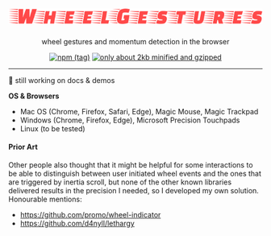 # ![wheel gestures](./WheelGestures.svg)

<p align="center">
wheel gestures and momentum detection in the browser
</p>

<p align="center">
  <a href="https://www.npmjs.com/package/wheel-gestures" rel="nofollow"><img src="https://camo.githubusercontent.com/da238eaad5556c489501f93369cd209a2e7e4351/68747470733a2f2f696d672e736869656c64732e696f2f6e706d2f762f776865656c2d67657374757265732f6c61746573742e737667" alt="npm (tag)" data-canonical-src="https://img.shields.io/npm/v/wheel-gestures/latest.svg" style="max-width:100%;"></a>
  <a href="https://bundlephobia.com/result?p=wheel-gestures@2.1.1" rel="nofollow"><img src="https://camo.githubusercontent.com/7d96deb09bd6d0a2f58a54d94eeaf2dcf0891b42/68747470733a2f2f62616467656e2e6e65742f62756e646c6570686f6269612f6d696e7a69702f776865656c2d6765737475726573" alt="only about 2kb minified and gzipped" data-canonical-src="https://badgen.net/bundlephobia/minzip/wheel-gestures" style="max-width:100%;"></a>
</p>

<hr/>

🚧 still working on docs & demos

**OS & Browsers**

- Mac OS (Chrome, Firefox, Safari, Edge), Magic Mouse, Magic Trackpad
- Windows (Chrome, Firefox, Edge), Microsoft Precision Touchpads
- Linux (to be tested)

#### Prior Art

Other people also thought that it might be helpful for some interactions to be able to distinguish between user initiated wheel events and the ones that are triggered by inertia scroll, but none of the other known libraries delivered results in the precision I needed, so I developed my own solution. Honourable mentions:

- https://github.com/promo/wheel-indicator
- https://github.com/d4nyll/lethargy


